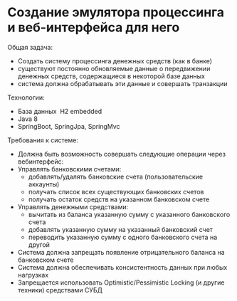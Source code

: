 # Создание эмулятора процессинга и веб-интерфейса для него

Общая задача:
- Создать систему процессинга денежных средств (как в банке)
- существуют постоянно обновляемые данные о передвижении денежных средств,
содержащиеся в некоторой базе данных
- система должна обрабатывать эти данные и совершать транзакции

Технологии:
- База данных ­ H2 embedded
- Java 8
- SpringBoot, SpringJpa, SpringMvc

Требования к системе:
- Должна быть возможность совершать следующие операции через веб­интерфейс:
- Управлять банковскими счетами:
  - добавлять/удалять банковские счета (пользовательские аккаунты)
  - получать список всех существующих банковских счетов
  - получать остаток средств на указанном банковском счете
- Управлять денежными средствами:
  - вычитать из баланса указанную сумму с указанного банковского счета
  - добавлять указанную сумму на указанный банковский счет
  - переводить указанную сумму с одного банковского счета на другой
- Система должна запрещать появление отрицательного баланса на банковском счете
- Система должна обеспечивать консистентность данных при любых нагрузках
- Запрещается использовать Optimistic/Pessimistic Locking (и другие техники) средствами СУБД


